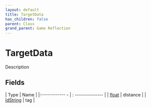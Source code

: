 ```yaml
---
layout: default
title: TargetData
has_children: false
parent: Class
grand_parent: Game Reflection
---
```

# TargetData
Description 

## Fields
| Type | Name |
|:------------ - | : -------------- |
| [float](game-reflection/components/float.md) | distance |
| [IdString](game-reflection/components/id_string.md) | tag |
